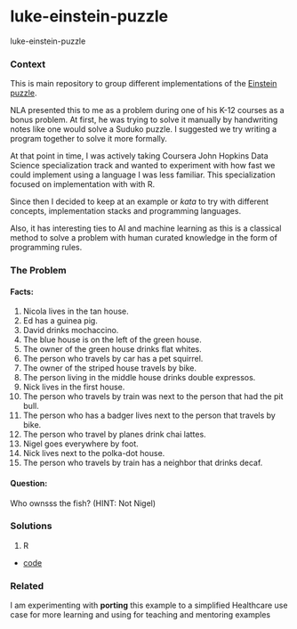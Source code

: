 # luke-einstein-puzzle
luke-einstein-puzzle

### Context
This is main repository to group different implementations of the [Einstein puzzle](https://web.stanford.edu/~laurik/fsmbook/examples/Einstein%27sPuzzle.html).

NLA presented this to me as a problem during one of his K-12 courses as a bonus problem.  At first, he was trying to solve it manually by handwriting notes like one would solve a Suduko puzzle.  I suggested we try writing a program together to solve it more formally.

At that point in time, I was actively taking Coursera John Hopkins Data Science specialization track and wanted to experiment with how fast we could implement using a language I was less familiar.  This specialization focused on implementation with with R.

Since then I decided to keep at an example or *kata* to try with different concepts, implementation stacks and programming languages.

Also, it has interesting ties to AI and machine learning as this is a classical method to solve a problem with human curated knowledge in the form of programming rules.

### The Problem
####  Facts:
1. Nicola lives in the tan house.  
2. Ed has a guinea pig.
3. David drinks mochaccino.
4. The blue house is on the left of the green house. 
5. The owner of the green house drinks flat whites.
6. The person who travels by car has a pet squirrel.
7. The owner of the striped house travels by bike.
8. The person living in the middle house drinks double expressos.
9. Nick lives in the first house.
10. The person who travels by train was next to the person that had the pit bull.
11. The person who has a badger lives next to the person that travels by bike.
12. The person who travel by planes drink chai lattes.
13. Nigel goes everywhere by foot.
14. Nick lives next to the polka-dot house.
15. The person who travels by train has a neighbor that drinks decaf.

#### Question:
Who ownsss the fish? (HINT:  Not Nigel)

### Solutions
1.  R
* [code](https://github.com/nalbarr/luke-einstein-puzzle-R.git)

### Related
I am experimenting with **porting** this example to a simplified Healthcare use case for more learning and using for teaching and mentoring examples